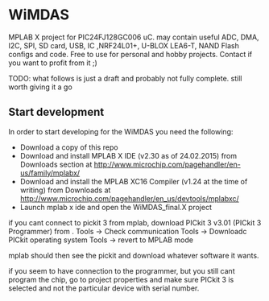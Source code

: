 # WiMDAS
MPLAB X project for PIC24FJ128GC006 uC. may contain useful ADC, DMA, I2C, SPI, SD card, USB, IC ,NRF24L01+, U-BLOX LEA6-T, NAND Flash configs and code. Free to use for personal and hobby projects. Contact if you want to profit from it ;)

TODO: what follows is just a draft and probably not fully complete. still worth giving it a go

## Start development
In order to start developing for the WiMDAS you need the following:
 - Download a copy of this repo
 - Download and install MPLAB X IDE (v2.30 as of 24.02.2015) from Downloads section at http://www.microchip.com/pagehandler/en-us/family/mplabx/ 
 - Download and install the MPLAB XC16 Compiler (v1.24 at the time of writing) from Downloads at http://www.microchip.com/pagehandler/en_us/devtools/mplabxc/ 
 - Launch mplab x ide and open the WiMDAS_final.X project
  
if you cant connect to pickit 3 from mplab, download PICkit 3 v3.01 (PICkit 3 Programmer) from <link>.
Tools -> Check communication
Tools -> Downloadc PICkit operating system
Tools -> revert to MPLAB mode

mplab should then see the pickit and download whatever software it wants.

if you seem to have connection to the programmer, but you still cant program the chip, go to project properties and make sure PICkit 3 is selected and not the particular device with serial number.
